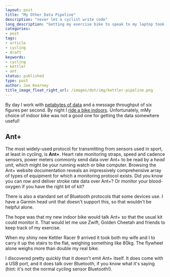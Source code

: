 ```yaml
---
layout: post
title: "My Other Data Pipeline"
description: "never let a cyclist write code"
long_description: "Getting my exercise bike to speak to my laptop took five IO steps, four different serial protocols, three types of radio and a Raspberry Pi"
categories:
- post
tags:
- article
- cycling
- draft
keywords:
- cycling
- kettler
- ant
status: published
type: post
author: Joe Kearney
title_image_float_right_url: /images/dot/img/kettler-pipeline.png
---
```


[haute-route]: /posts/haute-route-intro
[dataset-ownerhip]: /posts/dataset-ownership

By day I work with [petabytes of data][dataset-ownerhip] and a message throughput of six figures per second. By night I [ride a bike indoors][haute-route]. Unfortunately, mMy choice of indoor bike was not a good one for getting the data somewhere useful!

## Ant+

The most widely-used protocol for transmitting from sensors used in sport, at least in cycling, is **Ant+**. Heart rate monitoring straps, speed and cadence sensors, power meters commonly send data over Ant+ to be read by a _head unit_, which might be your running watch or bike computer. Browsing the Ant+ website documentation reveals an impressively comprehensive array of types of equipment for which a monitoring protocol exists. Did you know you can row and deliver stroke rate data over Ant+? Or monitor your blood-oxygen if you have the right bit of kit?

There is also a standard set of Bluetooth protocols that some devices use. I have a Garmin head unit that doesn't support this, so that wouldn't be helpful alone.

The hope was that my new indoor bike would talk Ant+ so that the usual kit could monitor it. That would let me use Zwift, Golden Cheetah and friends to keep track of my exercise.

When my shiny new Kettler Racer 9 arrived it took both my wife and I to carry it up the stairs to the flat, weighing something like 80kg. The flywheel alone weighs more than double my real bike.

I discovered pretty quickly that it doesn't emit Ant+ itself. It does come with a USB port, and it does talk over Bluetooth, if you know what it's saying (hint: it's not the normal cycling sensor Bluetooth!).  
